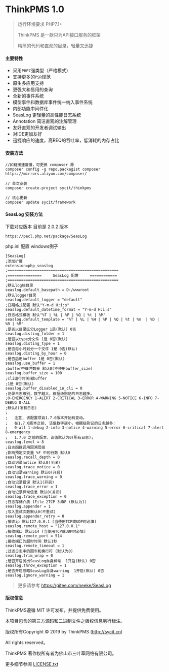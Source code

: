 ThinkPMS 1.0
===============

> 运行环境要求 PHP7.1+
> 
> ThinkPMS 是一款只为API接口服务的框架
>
> 精简的代码和直观的目录，轻量又迅捷

#### 主要特性

* 采用`PHP7`强类型（严格模式）
* 支持更多的`PSR`规范
* 原生多应用支持
* 更强大和易用的查询
* 全新的事件系统
* 模型事件和数据库事件统一纳入事件系统
* 内部功能中间件化
* SeasLog 更轻量的高性能日志系统
* Annotation 简洁直观的注解管理
* 友好直观的开发者调试输出
* 对IDE更加友好
* 迅捷响应的速度，高REQ的吞吐率，低消耗的内存占比

#### 安装方法

	//如链接速度慢，可更换 composer 源
	composer config -g repo.packagist composer https://mirrors.aliyun.com/composer/

	// 首次安装
	composer create-project sycit/thinkpms
	
	// 核心更新
	composer update sycit/framework

#### SeasLog 安装方法

下载对应版本 目前是 2.0.2 版本

	https://pecl.php.net/package/SeasLog

php.ini 配置 windows例子

	[SeasLog]
	;添加扩展
	extension=php_seaslog
	;=================================================
	;===============     SeasLog 配置     ============
	;=================================================
	;默认log根目录
	seaslog.default_basepath = D:/wwwroot
	;默认logger目录
	seaslog.default_logger = "default"
	;日期格式配置 默认"Y-m-d H:i:s"
	seaslog.default_datetime_format = "Y-m-d H:i:s"
	;日志格式模板 默认"%T | %L | %P | %Q | %t | %M"
	seaslog.default_template = "%T | %L | %H | %P | %Q | %t | %m  | %D | %R | %M"
	;是否以目录区分Logger 1是(默认) 0否
	seaslog.disting_folder = 1
	;是否以type分文件 1是 0否(默认)
	seaslog.disting_type = 1
	;是否每小时划分一个文件 1是 0否(默认)
	seaslog.disting_by_hour = 0
	;是否启用buffer 1是 0否(默认)
	seaslog.use_buffer = 1
	;buffer中缓冲数量 默认0(不使用buffer_size)
	seaslog.buffer_size = 100
	;cli运行时关闭buffer
	;1是 0否(默认)
	seaslog.buffer_disabled_in_cli = 0
	;记录日志级别，数字越大，根据级别记的日志越多。
	;0-EMERGENCY 1-ALERT 2-CRITICAL 3-ERROR 4-WARNING 5-NOTICE 6-INFO 7-DEBUG 8-ALL
	;默认8(所有日志)
	;
	;   注意, 该配置项自1.7.0版本开始有变动。
	;   在1.7.0版本之前, 该值数字越小，根据级别记的日志越多: 
	;   0-all 1-debug 2-info 3-notice 4-warning 5-error 6-critical 7-alert 8-emergency
	;   1.7.0 之前的版本，该值默认为0(所有日志);
	seaslog.level = 8
	;日志函数调用回溯层级
	;影响预定义变量 %F 中的行数 默认0
	seaslog.recall_depth = 0
	;自动记录notice 默认0(关闭)
	seaslog.trace_notice = 0
	;自动记录warning 默认0(开启)
	seaslog.trace_warning = 0
	;自动记录错误 默认1(开启)
	seaslog.trace_error = 1
	;自动记录异常信息 默认0(关闭)
	seaslog.trace_exception = 0
	;日志存储介质 1File 2TCP 3UDP (默认为1)
	seaslog.appender = 1
	;写入重试次数默认0(不重试)
	seaslog.appender_retry = 0
	;接收ip 默认127.0.0.1 (当使用TCP或UDP时必填)
	seaslog.remote_host = "127.0.0.1"
	;接收端口 默认514 (当使用TCP或UDP时必填)
	seaslog.remote_port = 514
	;接收端口的超时时间 默认1秒
	seaslog.remote_timeout = 1
	;过滤日志中的回车和换行符 (默认为0)
	seaslog.trim_wrap = 0
	;是否开启抛出SeasLog自身异常  1开启(默认) 0否
	seaslog.throw_exception = 1
	;是否开启忽略SeasLog自身warning  1开启(默认) 0否
	seaslog.ignore_warning = 1


> 更多请参考 https://gitee.com/neeke/SeasLog

#### 版权信息

ThinkPMS遵循 MIT 许可发布，并提供免费使用。

本项目包含的第三方源码和二进制文件之版权信息另行标注。

版权所有Copyright © 2019 by ThinkPMS (http://sycit.cn)

All rights reserved。

ThinkPMS 著作权所有者为佛山市三叶草网络有限公司。

更多细节参阅 [LICENSE.txt](LICENSE.txt)
